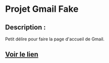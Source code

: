 # Projet Gmail Fake 

## Description :

Petit délire pour faire la page d'accueil de Gmail.

## [Voir le lien]()

